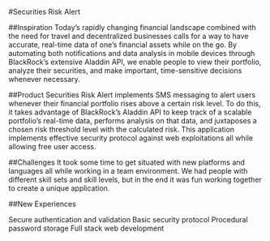 #Securities Risk Alert

##Inspiration Today’s rapidly changing financial landscape combined with the need for travel and decentralized businesses calls for a way to have accurate, real-time data of one’s financial assets while on the go. By automating both notifications and data analysis in mobile devices through BlackRock’s extensive Aladdin API, we enable people to view their portfolio, analyze their securities, and make important, time-sensitive decisions whenever necessary.

##Product Securities Risk Alert implements SMS messaging to alert users whenever their financial portfolio rises above a certain risk level. To do this, it takes advantage of BlackRock’s Aladdin API to keep track of a scalable portfolio’s real-time data, performs analysis on that data, and juxtaposes a chosen risk threshold level with the calculated risk. This application implements effective security protocol against web exploitations all while allowing free user access.

##Challenges It took some time to get situated with new platforms and languages all while working in a team environment. We had people with different skill sets and skill levels, but in the end it was fun working together to create a unique application.

##New Experiences

Secure authentication and validation
Basic security protocol
Procedural password storage
Full stack web development